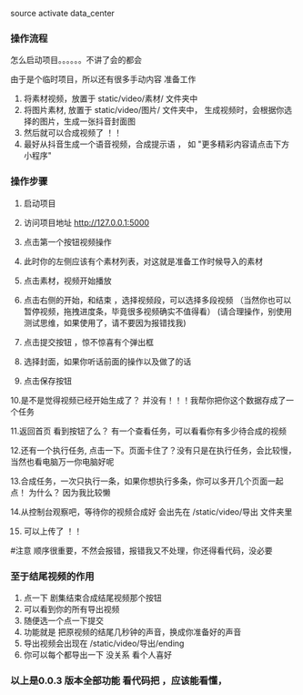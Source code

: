 source activate  data_center


### 操作流程
怎么启动项目。。。。。。不讲了会的都会


由于是个临时项目，所以还有很多手动内容
准备工作  
1. 将素材视频，放置于 static/video/素材/   文件夹中
2. 将图片素材, 放置于 static/video/图片/   文件夹中，
 生成视频时，会根据你选择的图片，生成一张抖音封面图
3. 然后就可以合成视频了 ！！
4. 最好从抖音生成一个语音视频，合成提示语 ，
    如 "更多精彩内容请点击下方小程序"
    
    
    
### 操作步骤

1. 启动项目 

2. 访问项目地址  http://127.0.0.1:5000

3. 点击第一个按钮视频操作 

4. 此时你的左侧应该有个素材列表，对这就是准备工作时候导入的素材

5. 点击素材，视频开始播放

6. 点击右侧的开始，和结束 ，选择视频段，可以选择多段视频
（当然你也可以暂停视频，拖拽进度条，毕竟很多视频确实不值得看）
 (请合理操作，别使用测试思维，如果使用了，请不要因为报错找我)

7. 点击提交按钮  ，惊不惊喜有个弹出框

8. 选择封面，如果你听话前面的操作以及做了的话

9. 点击保存按钮  

10.是不是觉得视频已经开始生成了？ 并没有！！！我帮你把你这个数据存成了一个任务

11.返回首页 看到按钮了么？ 有一个查看任务，可以看看你有多少待合成的视频

12.还有一个执行任务, 点击一下。页面卡住了？没有只是在执行任务，会比较慢，当然也看电脑万一你电脑好呢

13.合成任务，一次只执行一条，如果你想执行多条，你可以多开几个页面一起点！ 为什么？ 因为我比较懒

14.从控制台观察吧，等待你的视频合成好 会出先在 /static/video/导出 文件夹里

15. 可以上传了   ！！

#注意 顺序很重要，不然会报错，报错我又不处理，你还得看代码，没必要

### 至于结尾视频的作用

1. 点一下  剧集结束合成结尾视频那个按钮
2. 可以看到你的所有导出视频 
3. 随便选一个点一下提交 
4. 功能就是 把原视频的结尾几秒钟的声音，换成你准备好的声音  
5. 导出视频会出现在 /static/video/导出/ending 
6. 你可以每个都导出一下 没关系 看个人喜好



### 以上是0.0.3 版本全部功能  看代码把 ，应该能看懂，
